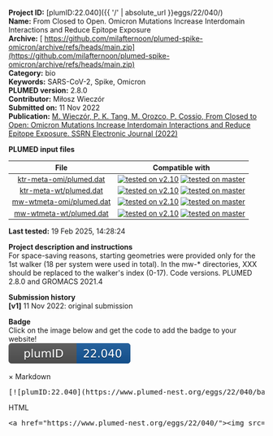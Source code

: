 **Project ID:** [plumID:22.040]({{ '/' | absolute_url }}eggs/22/040/)  
**Name:**  From Closed to Open. Omicron Mutations Increase Interdomain Interactions and Reduce Epitope Exposure  
**Archive:** [ https://github.com/milafternoon/plumed-spike-omicron/archive/refs/heads/main.zip](https://github.com/milafternoon/plumed-spike-omicron/archive/refs/heads/main.zip)  
**Category:**  bio  
**Keywords:**  SARS-CoV-2, Spike, Omicron  
**PLUMED version:**  2.8.0  
**Contributor:**  Miłosz Wieczór  
**Submitted on:** 11 Nov 2022  
**Publication:** [M. Wieczór, P. K. Tang, M. Orozco, P. Cossio, From Closed to Open: Omicron Mutations Increase Interdomain Interactions and Reduce Epitope Exposure. SSRN Electronic Journal (2022)](http://dx.doi.org/10.2139/ssrn.4229512)  
  
**PLUMED input files**  
  
| File     | Compatible with |  
|:--------:|:--------:|  
| [ktr-meta-omi/plumed.dat](./data/ktr-meta-omi/plumed.dat.md) |  [![tested on v2.10](https://img.shields.io/badge/v2.10-passing-green.svg)](data/ktr-meta-omi/plumed.dat.plumed.stderr) [![tested on master](https://img.shields.io/badge/master-passing-green.svg)](data/ktr-meta-omi/plumed.dat.plumed_master.stderr) |  
| [ktr-meta-wt/plumed.dat](./data/ktr-meta-wt/plumed.dat.md) |  [![tested on v2.10](https://img.shields.io/badge/v2.10-passing-green.svg)](data/ktr-meta-wt/plumed.dat.plumed.stderr) [![tested on master](https://img.shields.io/badge/master-passing-green.svg)](data/ktr-meta-wt/plumed.dat.plumed_master.stderr) |  
| [mw-wtmeta-omi/plumed.dat](./data/mw-wtmeta-omi/plumed.dat.md) |  [![tested on v2.10](https://img.shields.io/badge/v2.10-passing-green.svg)](data/mw-wtmeta-omi/plumed.dat.plumed.stderr) [![tested on master](https://img.shields.io/badge/master-passing-green.svg)](data/mw-wtmeta-omi/plumed.dat.plumed_master.stderr) |  
| [mw-wtmeta-wt/plumed.dat](./data/mw-wtmeta-wt/plumed.dat.md) |  [![tested on v2.10](https://img.shields.io/badge/v2.10-passing-green.svg)](data/mw-wtmeta-wt/plumed.dat.plumed.stderr) [![tested on master](https://img.shields.io/badge/master-passing-green.svg)](data/mw-wtmeta-wt/plumed.dat.plumed_master.stderr) |  
  
**Last tested:**  19 Feb 2025, 14:28:24
  
**Project description and instructions**  
For space-saving reasons, starting geometries were provided only for the 1st walker (18 per system were used in total). In the mw-* directories, XXX should be replaced to the walker's index (0-17). Code versions. PLUMED 2.8.0 and GROMACS 2021.4

  
**Submission history**  
**[v1]** 11 Nov 2022: original submission  
  
**Badge**  
Click on the image below and get the code to add the badge to your website!  
<img src="./badge.svg" alt="plumeDnest:22.040" id="myBtn" class="badge">
<div id="myModal" class="modal">
  <div class="modal-content">
    <span class="close">&times;</span>
    Markdown<pre>[![plumID:22.040](https://www.plumed-nest.org/eggs/22/040/badge.svg)](https://www.plumed-nest.org/eggs/22/040/)</pre>
    HTML<pre>&lt;a href="https://www.plumed-nest.org/eggs/22/040/"&gt;&lt;img src="https://www.plumed-nest.org/eggs/22/040/badge.svg" alt="plumID:22.040"&gt;&lt;/a&gt;</pre>
  </div>
</div>
